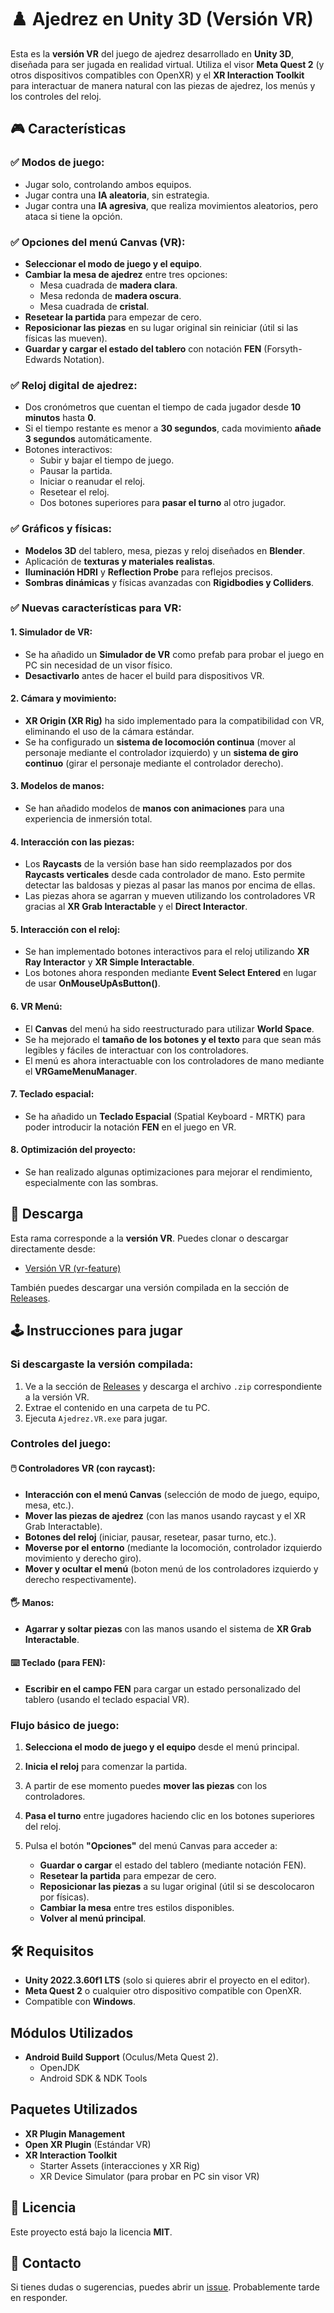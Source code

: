 # ♟️ Ajedrez en Unity 3D (Versión VR)

Esta es la **versión VR** del juego de ajedrez desarrollado en **Unity 3D**, diseñada para ser jugada en realidad virtual. Utiliza el visor **Meta Quest 2** (y otros dispositivos compatibles con OpenXR) y el **XR Interaction Toolkit** para interactuar de manera natural con las piezas de ajedrez, los menús y los controles del reloj.

## 🎮 Características

### ✅ Modos de juego:
- Jugar solo, controlando ambos equipos.
- Jugar contra una **IA aleatoria**, sin estrategia.
- Jugar contra una **IA agresiva**, que realiza movimientos aleatorios, pero ataca si tiene la opción.

### ✅ Opciones del menú Canvas (VR):
- **Seleccionar el modo de juego y el equipo**.
- **Cambiar la mesa de ajedrez** entre tres opciones:
  - Mesa cuadrada de **madera clara**.
  - Mesa redonda de **madera oscura**.
  - Mesa cuadrada de **cristal**.
- **Resetear la partida** para empezar de cero.
- **Reposicionar las piezas** en su lugar original sin reiniciar (útil si las físicas las mueven).
- **Guardar y cargar el estado del tablero** con notación **FEN** (Forsyth-Edwards Notation).

### ✅ Reloj digital de ajedrez:
- Dos cronómetros que cuentan el tiempo de cada jugador desde **10 minutos** hasta **0**.
- Si el tiempo restante es menor a **30 segundos**, cada movimiento **añade 3 segundos** automáticamente.
- Botones interactivos:
  - Subir y bajar el tiempo de juego.
  - Pausar la partida.
  - Iniciar o reanudar el reloj.
  - Resetear el reloj.
  - Dos botones superiores para **pasar el turno** al otro jugador.

### ✅ Gráficos y físicas:
- **Modelos 3D** del tablero, mesa, piezas y reloj diseñados en **Blender**.
- Aplicación de **texturas y materiales realistas**.
- **Iluminación HDRI** y **Reflection Probe** para reflejos precisos.
- **Sombras dinámicas** y físicas avanzadas con **Rigidbodies y Colliders**.

### ✅ Nuevas características para VR:

#### **1. Simulador de VR:**
- Se ha añadido un **Simulador de VR** como prefab para probar el juego en PC sin necesidad de un visor físico.
- **Desactivarlo** antes de hacer el build para dispositivos VR.

#### **2. Cámara y movimiento:**
- **XR Origin (XR Rig)** ha sido implementado para la compatibilidad con VR, eliminando el uso de la cámara estándar.
- Se ha configurado un **sistema de locomoción continua** (mover al personaje mediante el controlador izquierdo) y un **sistema de giro continuo** (girar el personaje mediante el controlador derecho).

#### **3. Modelos de manos:**
- Se han añadido modelos de **manos con animaciones** para una experiencia de inmersión total.

#### **4. Interacción con las piezas:**
- Los **Raycasts** de la versión base han sido reemplazados por dos **Raycasts verticales** desde cada controlador de mano. Esto permite detectar las baldosas y piezas al pasar las manos por encima de ellas.
- Las piezas ahora se agarran y mueven utilizando los controladores VR gracias al **XR Grab Interactable** y el **Direct Interactor**.

#### **5. Interacción con el reloj:**
- Se han implementado botones interactivos para el reloj utilizando **XR Ray Interactor** y **XR Simple Interactable**.
- Los botones ahora responden mediante **Event Select Entered** en lugar de usar **OnMouseUpAsButton()**.

#### **6. VR Menú:**
- El **Canvas** del menú ha sido reestructurado para utilizar **World Space**.
- Se ha mejorado el **tamaño de los botones y el texto** para que sean más legibles y fáciles de interactuar con los controladores.
- El menú es ahora interactuable con los controladores de mano mediante el **VRGameMenuManager**.
  
#### **7. Teclado espacial:**
- Se ha añadido un **Teclado Espacial** (Spatial Keyboard - MRTK) para poder introducir la notación **FEN** en el juego en VR.

#### **8. Optimización del proyecto:**
- Se han realizado algunas optimizaciones para mejorar el rendimiento, especialmente con las sombras.

## 📂 Descarga

Esta rama corresponde a la **versión VR**. Puedes clonar o descargar directamente desde:

- [Versión VR (vr-feature)](https://github.com/Unicromus/P.MR.Chess/tree/vr-feature)

También puedes descargar una versión compilada en la sección de [Releases](https://github.com/Unicromus/P.MR.Chess/releases).

## 🕹️ Instrucciones para jugar

### Si descargaste la versión compilada:

1. Ve a la sección de [Releases](https://github.com/Unicromus/P.MR.Chess/releases) y descarga el archivo `.zip` correspondiente a la versión VR.
2. Extrae el contenido en una carpeta de tu PC.
3. Ejecuta `Ajedrez.VR.exe` para jugar.

### Controles del juego:

#### 🖱️ Controladores VR (con raycast):

* **Interacción con el menú Canvas** (selección de modo de juego, equipo, mesa, etc.).
* **Mover las piezas de ajedrez** (con las manos usando raycast y el XR Grab Interactable).
* **Botones del reloj** (iniciar, pausar, resetear, pasar turno, etc.).
* **Moverse por el entorno** (mediante la locomoción, controlador izquierdo movimiento y derecho giro).
* **Mover y ocultar el menú** (boton menú de los controladores izquierdo y derecho respectivamente).

#### 🖐️ Manos:

* **Agarrar y soltar piezas** con las manos usando el sistema de **XR Grab Interactable**.

#### ⌨️ Teclado (para FEN):

* **Escribir en el campo FEN** para cargar un estado personalizado del tablero (usando el teclado espacial VR).

### Flujo básico de juego:

1. **Selecciona el modo de juego y el equipo** desde el menú principal.
2. **Inicia el reloj** para comenzar la partida.
3. A partir de ese momento puedes **mover las piezas** con los controladores.
4. **Pasa el turno** entre jugadores haciendo clic en los botones superiores del reloj.
5. Pulsa el botón **"Opciones"** del menú Canvas para acceder a:

   * **Guardar o cargar** el estado del tablero (mediante notación FEN).
   * **Resetear la partida** para empezar de cero.
   * **Reposicionar las piezas** a su lugar original (útil si se descolocaron por físicas).
   * **Cambiar la mesa** entre tres estilos disponibles.
   * **Volver al menú principal**.

## 🛠️ Requisitos

- **Unity 2022.3.60f1 LTS** (solo si quieres abrir el proyecto en el editor).
- **Meta Quest 2** o cualquier otro dispositivo compatible con OpenXR.
- Compatible con **Windows**.

## Módulos Utilizados

- **Android Build Support** (Oculus/Meta Quest 2).
  - OpenJDK
  - Android SDK & NDK Tools

## Paquetes Utilizados

- **XR Plugin Management**
- **Open XR Plugin** (Estándar VR)
- **XR Interaction Toolkit**
  - Starter Assets (interacciones y XR Rig)
  - XR Device Simulator (para probar en PC sin visor VR)

## 📜 Licencia

Este proyecto está bajo la licencia **MIT**.

## 📧 Contacto

Si tienes dudas o sugerencias, puedes abrir un [issue](https://github.com/Unicromus/P.MR.Chess/issues). Probablemente tarde en responder.
